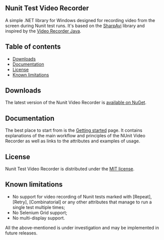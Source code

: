## Nunit Test Video Recorder 

A simple .NET library for Windows designed for recording video from the screen during Nunit test runs. It's based on the [SharpAvi](https://github.com/baSSiLL/SharpAvi) library and inspired by the [Video Recorder Java](https://github.com/SergeyPirogov/video-recorder-java).

## Table of contents
* [Downloads](#downloads)
* [Documentation](#documentation)
* [License](#license)
* [Known limitations](#known-limitations)

## Downloads
The latest version of the Nunit Video Recorder is [available on NuGet](https://www.nuget.org/packages/Nunit.Video.Recorder/).


## Documentation
The best place to start from is the [Getting started](https://github.com/endless-qa/nunit-test-video-recorder/wiki/Getting-started) page. It contains explanations of the main workflow and principles of the NUnit Video Recorder as well as links to the attributes and examples of usage.

## License
Nunit Test Video Recorder is distributed under the [MIT license](https://github.com/endless-qa/nunit-test-video-recorder/wiki/License).

## Known limitations
- No support for video recording of Nunit tests marked with [Repeat], [Retry], [Combinatorial] or any other attributes that manage to run a single test multiple times;
- No Selenium Grid support;
- No multi-display support.

All the above-mentioned is under investigation and may be implemented in future releases.
